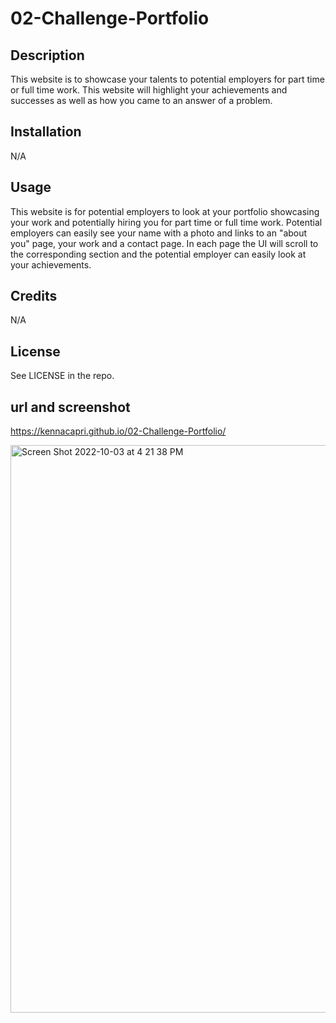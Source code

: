 # 02-Challenge-Portfolio

## Description
This website is to showcase your talents to potential employers for part time or full time work. This website will highlight your achievements and successes as well as how you came to an answer of a problem. 

## Installation
N/A

## Usage
This website is for potential employers to look at your portfolio showcasing your work and potentially hiring you for part time or full time work. Potential employers can easily see your name with a photo and links to an "about you" page, your work and a contact page. In each page the UI will scroll to the corresponding section and the potential employer can easily look at your achievements. 

## Credits
N/A

## License
See LICENSE in the repo.


## url and screenshot
https://kennacapri.github.io/02-Challenge-Portfolio/

<img width="908" alt="Screen Shot 2022-10-03 at 4 21 38 PM" src="https://user-images.githubusercontent.com/111388055/193696857-29e5db9e-1915-4904-b662-b61664c1cb71.png">
